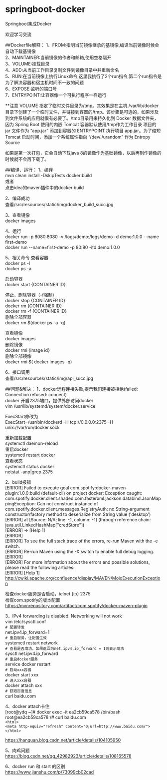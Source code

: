 # springboot-docker   
Springboot集成Docker   

欢迎学习交流   

##Dockerfile解释：
1、FROM:指明当前镜像继承的基镜像,编译当前镜像时候会自动下载基镜像   
2、MAINTAINER:当前镜像的作者和邮箱,使用空格隔开   
3、VOLUME:挂载目录   
4、ADD:从当前工作目录复制文件到镜像目录中并重新命名   
5、RUN:在当前镜像上执行Linux命令,这里我执行了2个run指令,第二个run指令是为了解决容器和宿主机时间不一致的问题   
6、EXPOSE:监听的端口号   
7、ENTRYPOINT:让容器像一个可执行程序一样运行  

**注意
VOLUME 指定了临时文件目录为/tmp。其效果是在主机 /var/lib/docker 目录下创建了一个临时文件，并链接到容器的/tmp。该步骤是可选的，如果涉及到文件系统的应用就很有必要了。/tmp目录用来持久化到 Docker 数据文件夹，因为 Spring Boot 使用的内嵌 Tomcat 容器默认使用/tmp作为工作目录
项目的 jar 文件作为 “app.jar” 添加到容器的
ENTRYPOINT 执行项目 app.jar。为了缩短 Tomcat 启动时间，添加一个系统属性指向 “/dev/./urandom” 作为 Entropy Source

如果是第一次打包，它会自动下载java 8的镜像作为基础镜像，以后再制作镜像的时候就不会再下载了。

##编译、运行：
1、编译   
mvn clean install -DskipTests docker:build  
或者  
点击idea的maven插件中的docker:build  

2、编译成功   
查看/src/resources/static/img/docker_build_succ.jpg   

3、查看镜像   
docker images   

4、运行   
docker run -p 8080:8080 -v /logs/demo:/logs/demo -d demo:1.0.0 --name first-demo   
docker run --name=first-demo -p 80:80 -itd demo:1.0.0   

5、相关命令
查看容器   
docker ps -l   
docker ps -a   

启动容器   
docker start {CONTAINER ID}   

停止、删除容器（-f强制）  
docker stop {CONTAINER ID}   
docker rm {CONTAINER ID}   
docker rm -f {CONTAINER ID}   
删除全部容器   
docker rm $(docker ps -a -q)   

查看镜像   
docker images   
删除镜像   
docker rmi {image id}   
删除全部镜像   
docker rmi $( docker images -q)   

6、接口调用   
查看/src/resources/static/img/api_succ.jpg   


##问题&解决：
1、docker远程连接失败,提示我们连接被拒绝(failed: Connection refused: connect)   
docker 开启2375端口，提供外部访问docker   
vim /usr/lib/systemd/system/docker.service   

ExecStart修改为   
ExecStart=/usr/bin/dockerd -H tcp://0.0.0.0:2375 -H unix://var/run/docker.sock   

重新加载配置   
systemctl daemon-reload   
重启docker   
systemctl restart docker   
查看状态   
systemctl status docker   
netstat -anp|grep 2375   

2、build报错   
[ERROR] Failed to execute goal com.spotify:docker-maven-plugin:1.0.0:build (default-cli) on project docker: Exception caught: com.spotify.docker.client.shaded.com.fasterxml.jackson.databind.JsonMappingException: Can not construct instance of com.spotify.docker.client.messages.RegistryAuth: no String-argument constructor/factory method to deserialize from String value ('desktop')   
[ERROR]  at [Source: N/A; line: -1, column: -1] (through reference chain: java.util.LinkedHashMap["credStore"])   
[ERROR] -> [Help 1]   
[ERROR]    
[ERROR] To see the full stack trace of the errors, re-run Maven with the -e switch.   
[ERROR] Re-run Maven using the -X switch to enable full debug logging.   
[ERROR]    
[ERROR] For more information about the errors and possible solutions, please read the following articles:   
[ERROR] [Help 1] http://cwiki.apache.org/confluence/display/MAVEN/MojoExecutionException   

检查docker服务是否启动，telnet {ip} 2375   
检查com.spotify的版本配置   
https://mvnrepository.com/artifact/com.spotify/docker-maven-plugin   

3、IPv4 forwarding is disabled. Networking will not work   
vim /etc/sysctl.conf   
`# 配置转发`   
net.ipv4.ip_forward=1   
`# 重启服务，让配置生效`   
systemctl restart network   
`# 查看是否成功，如果返回为net.ipv4.ip_forward = 1则表示成功`   
sysctl net.ipv4.ip_forward   
`# 重启docker服务`    
service docker restart   
`# 启动xxx容器`    
docker start xxx   
`# 进入xxx容器`   
docker attach xxx   
`# 获取百度信息`   
curl baidu.com   

4、docker attach卡住   
[root@ydq ~]# docker exec -it ea2cb59ca578 /bin/bash   
root@ea2cb59ca578:/# curl baidu.com   
`<html>`   
`<meta http-equiv="refresh" content="0;url=http://www.baidu.com/">`   
`</html>`   

https://hanquan.blog.csdn.net/article/details/104105950   

5、肉鸡问题   
https://blog.csdn.net/qq_42982923/article/details/108165578   

6、docker run 和 start 的区别   
https://www.jianshu.com/p/73099cb02cad   


